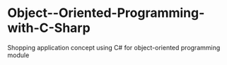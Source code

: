 # Object--Oriented-Programming-with-C-Sharp
Shopping application concept using C# for object-oriented programming module

